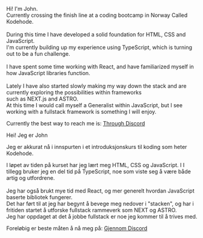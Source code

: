 Hi! I'm John. <br>
Currently crossing the finish line at a coding bootcamp in Norway Called Kodehode.<br>
<br>
During this time I have developed a solid foundation for HTML, CSS and JavaScript. <br>
I'm currently building up my experience using TypeScript, which is turning out to be a fun challenge. <br>
<br>
I have spent some time working with React, and have familiarized myself in how JavaScript libraries function. <br>
<br>
Lately I have also started slowly making my way down the stack and are currently exploring the possibilities within frameworks <br>
such as NEXT.js and ASTRO. <br>
At this time I would call myself a Generalist within JavaScript, but I see working with a fullstack framework is something I will enjoy. <br>

Currently the best way to reach me is: <a href="https://discordapp.com/users/johnb08"> Through Discord <a/>


Hei! Jeg er John <br>

Jeg er akkurat nå i innspurten i et introduksjonskurs til koding som heter Kodehode. <br>

I løpet av tiden på kurset har jeg lært meg HTML, CSS og JavaScript. I I tillegg bruker jeg en del tid på TypeScript, noe som viste seg å være både artig og utfordrene. <br>
<br>
Jeg har også brukt mye tid med React, og mer generelt hvordan JavaScript baserte bibliotek fungerer. <br>
Det har ført til at jeg har begynt å bevege meg nedover i "stacken", og har i fritiden startet å utforske fullstack rammeverk som NEXT og ASTRO. <br>
Jeg har oppdaget at det å jobbe fullstack er noe jeg kommer til å trives med. <br>



Foreløbig er beste måten å nå meg på: <a href="https://discordapp.com/users/johnb08"> Gjennom Discord <a/>

<!---
JohnB08/JohnB08 is a ✨ special ✨ repository because its `README.md` (this file) appears on your GitHub profile.
You can click the Preview link to take a look at your changes.
--->
